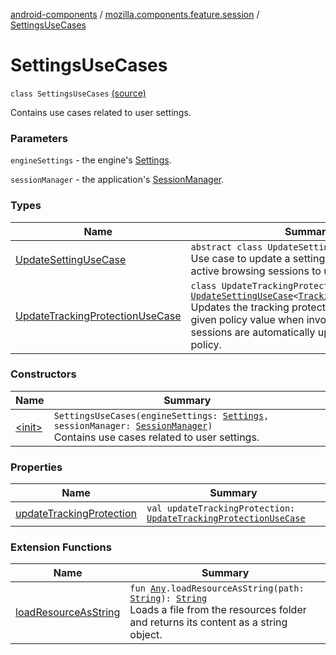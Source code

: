 [android-components](../../index.md) / [mozilla.components.feature.session](../index.md) / [SettingsUseCases](./index.md)

# SettingsUseCases

`class SettingsUseCases` [(source)](https://github.com/mozilla-mobile/android-components/blob/master/components/feature/session/src/main/java/mozilla/components/feature/session/SettingsUseCases.kt#L18)

Contains use cases related to user settings.

### Parameters

`engineSettings` - the engine's [Settings](../../mozilla.components.concept.engine/-settings/index.md).

`sessionManager` - the application's [SessionManager](../../mozilla.components.browser.session/-session-manager/index.md).

### Types

| Name | Summary |
|---|---|
| [UpdateSettingUseCase](-update-setting-use-case/index.md) | `abstract class UpdateSettingUseCase<T>`<br>Use case to update a setting and then change all active browsing sessions to use the new setting. |
| [UpdateTrackingProtectionUseCase](-update-tracking-protection-use-case/index.md) | `class UpdateTrackingProtectionUseCase : `[`UpdateSettingUseCase`](-update-setting-use-case/index.md)`<`[`TrackingProtectionPolicy`](../../mozilla.components.concept.engine/-engine-session/-tracking-protection-policy/index.md)`>`<br>Updates the tracking protection policy to the given policy value when invoked. All active sessions are automatically updated with the new policy. |

### Constructors

| Name | Summary |
|---|---|
| [&lt;init&gt;](-init-.md) | `SettingsUseCases(engineSettings: `[`Settings`](../../mozilla.components.concept.engine/-settings/index.md)`, sessionManager: `[`SessionManager`](../../mozilla.components.browser.session/-session-manager/index.md)`)`<br>Contains use cases related to user settings. |

### Properties

| Name | Summary |
|---|---|
| [updateTrackingProtection](update-tracking-protection.md) | `val updateTrackingProtection: `[`UpdateTrackingProtectionUseCase`](-update-tracking-protection-use-case/index.md) |

### Extension Functions

| Name | Summary |
|---|---|
| [loadResourceAsString](../../mozilla.components.support.test.file/kotlin.-any/load-resource-as-string.md) | `fun `[`Any`](https://kotlinlang.org/api/latest/jvm/stdlib/kotlin/-any/index.html)`.loadResourceAsString(path: `[`String`](https://kotlinlang.org/api/latest/jvm/stdlib/kotlin/-string/index.html)`): `[`String`](https://kotlinlang.org/api/latest/jvm/stdlib/kotlin/-string/index.html)<br>Loads a file from the resources folder and returns its content as a string object. |
